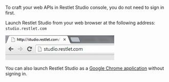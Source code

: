 To craft your web APIs in Restlet Studio console, you do not need to sign in first.

Launch Restlet Studio from your web browser at the following address:  
`studio.restlet.com`

![Restlet Studio from your web browser](images/03.jpg "Restlet Studio from your web browser")

You can also launch Restlet Studio as a [Google Chrome application](technical-resources/restlet-studio/guide/get-started/chrome-application "Google Chrome application") without signing in.
